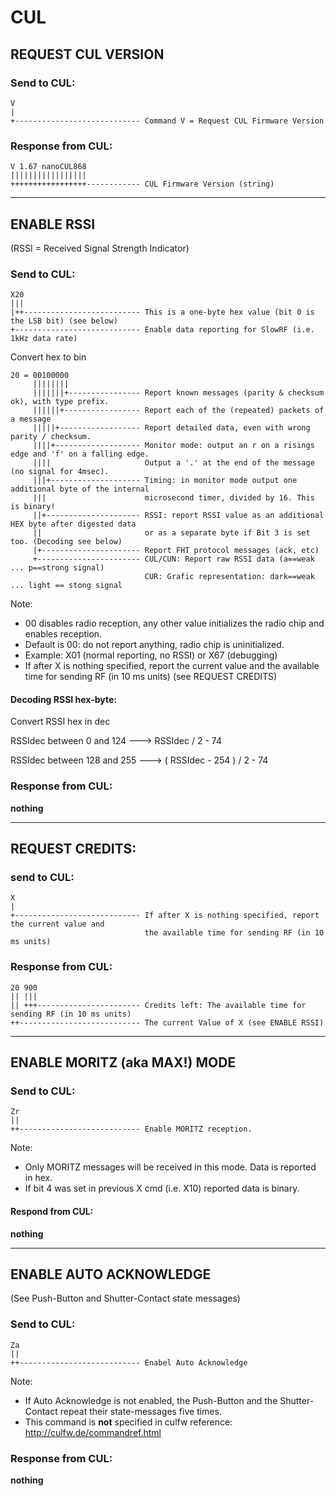 CUL
===

## REQUEST CUL VERSION

### Send to CUL:

	V
	|
	+---------------------------- Command V = Request CUL Firmware Version


### Response from CUL:

	V 1.67 nanoCUL868
	|||||||||||||||||
	+++++++++++++++++------------ CUL Firmware Version (string)

_______________________________________________________________________________________________________________________

## ENABLE RSSI

(RSSI = Received Signal Strength Indicator)

### Send to CUL:

	X20
	|||
	|++-------------------------- This is a one-byte hex value (bit 0 is the LSB bit) (see below)
	+---------------------------- Enable data reporting for SlowRF (i.e. 1kHz data rate)

Convert hex to bin

	20 = 00100000
		 ||||||||
		 |||||||+---------------- Report known messages (parity & checksum ok), with type prefix.
		 ||||||+----------------- Report each of the (repeated) packets of a message
		 |||||+------------------ Report detailed data, even with wrong parity / checksum.
		 ||||+------------------- Monitor mode: output an r on a risings edge and 'f' on a falling edge. 
		 ||||                     Output a '.' at the end of the message (no signal for 4msec).
		 |||+-------------------- Timing: in monitor mode output one additional byte of the internal 
		 |||                      microsecond timer, divided by 16. This is binary!
		 ||+--------------------- RSSI: report RSSI value as an additional HEX byte after digested data 
		 ||                       or as a separate byte if Bit 3 is set too. (Decoding see below)
		 |+---------------------- Report FHT protocol messages (ack, etc)
		 +----------------------- CUL/CUN: Report raw RSSI data (a==weak ... p==strong signal)
		                          CUR: Grafic representation: dark==weak ... light == stong signal 

Note:

* 00 disables radio reception, any other value initializes the radio chip and enables reception. 
* Default is 00: do not report anything, radio chip is uninitialized.
* Example: X01 (normal reporting, no RSSI) or X67 (debugging)
* If after X is nothing specified, report the current value and the available time for sending RF (in 10 ms units) (see REQUEST CREDITS)

#### Decoding RSSI hex-byte:

Convert RSSI hex in dec

RSSIdec between 0 and 124 ---> RSSIdec / 2 - 74

RSSIdec between 128 and 255 ---> ( RSSIdec - 254 ) / 2 - 74


### Response from CUL: 

**nothing**
_______________________________________________________________________________________________________________________

## REQUEST CREDITS:

### send to CUL:

	X
	|
	+---------------------------- If after X is nothing specified, report the current value and 
	                              the available time for sending RF (in 10 ms units)

### Response from CUL:

	20 900
	|| |||
	|| +++----------------------- Credits left: The available time for sending RF (in 10 ms units)
	++--------------------------- The current Value of X (see ENABLE RSSI)
_______________________________________________________________________________________________________________________

## ENABLE MORITZ (aka MAX!) MODE

### Send to CUL:

	Zr
	||
	++--------------------------- Enable MORITZ reception.

Note:
 
* Only MORITZ messages will be received in this mode. Data is reported in hex.
* If bit 4 was set in previous X cmd (i.e. X10) reported data is binary. 

#### Respond from CUL: 

**nothing**

_______________________________________________________________________________________________________________________

## ENABLE AUTO ACKNOWLEDGE
(See Push-Button and Shutter-Contact state messages)

### Send to CUL:

	Za
	||
	++--------------------------- Enabel Auto Acknowledge

Note:

* If Auto Acknowledge is not enabled, the Push-Button and the Shutter-Contact repeat their state-messages five times.
* This command is **not** specified in culfw reference: http://culfw.de/commandref.html



### Response from CUL: 

**nothing**

